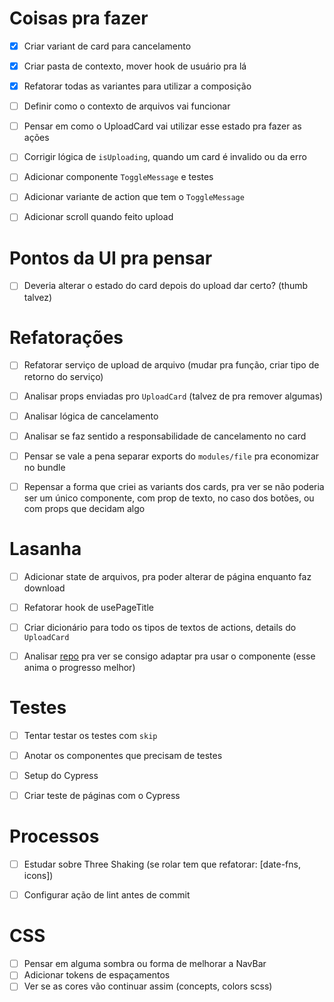 # Coisas pra fazer
- [x] Criar variant de card para cancelamento
- [x] Criar pasta de contexto, mover hook de usuário pra lá
- [x] Refatorar todas as variantes para utilizar a composição
- [ ] Definir como o contexto de arquivos vai funcionar
- [ ] Pensar em como o UploadCard vai utilizar esse estado pra fazer as ações
- [ ] Corrigir lógica de `isUploading`, quando um card é invalido ou da erro
- [ ] Adicionar componente `ToggleMessage` e testes
- [ ] Adicionar variante de action que tem o `ToggleMessage`
- [ ] Adicionar scroll quando feito upload


# Pontos da UI pra pensar
- [ ] Deveria alterar o estado do card depois do upload dar certo? (thumb talvez)


# Refatorações
- [ ] Refatorar serviço de upload de arquivo (mudar pra função, criar tipo de retorno do serviço)
- [ ] Analisar props enviadas pro `UploadCard` (talvez de pra remover algumas)
- [ ] Analisar lógica de cancelamento
- [ ] Analisar se faz sentido a responsabilidade de cancelamento no card
- [ ] Pensar se vale a pena separar exports do `modules/file` pra economizar no bundle
- [ ] Repensar a forma que criei as variants dos cards, pra ver se não poderia ser um único componente, com prop de texto, no caso dos botões, ou com props que decidam algo


# Lasanha
- [ ] Adicionar state de arquivos, pra poder alterar de página enquanto faz download
- [ ] Refatorar hook de usePageTitle
- [ ] Criar dicionário para todo os tipos de textos de actions, details do `UploadCard`
- [ ] Analisar [repo](https://github.com/wmartins/react-circular-progress) pra ver se consigo adaptar pra usar o componente (esse anima o progresso melhor)


# Testes
- [ ] Tentar testar os testes com `skip`
- [ ] Anotar os componentes que precisam de testes
- [ ] Setup do Cypress
- [ ] Criar teste de páginas com o Cypress


# Processos
- [ ] Estudar sobre Three Shaking (se rolar tem que refatorar: [date-fns, icons])
- [ ] Configurar ação de lint antes de commit


# CSS
- [ ] Pensar em alguma sombra ou forma de melhorar a NavBar
- [ ] Adicionar tokens de espaçamentos
- [ ] Ver se as cores vão continuar assim (concepts, colors scss)
